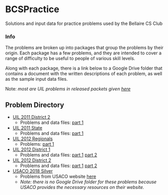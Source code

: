 # BCSPractice
Solutions and input data for practice problems used by the Bellaire CS Club

### Info
The problems are broken up into packages that group the problems by their origin.
Each package has a few problems, and they are intended to cover a range of difficulty to be useful to people of various skill levels.

Along with each package, there is a link below to a Google Drive folder that contains a document with the written descriptions of each problem, as well as the sample input data files.

Note: *most are UIL problems in released packets given [here](http://www.cs.utexas.edu/users/scottm/uil/practiceMaterials.html)*

## Problem Directory
- [UIL 2011 District 2](src/uil2011/district2)
    - Problems and data files: [part 1](bit.ly/BCS014)
- [UIL 2011 State](src/uil2012/state)
    - Problems and data files: [part 1](bit.ly/BCS015)
- [UIL 2012 Regionals](src/uil2012/regionals)
    - Problems: [part 1](bit.ly/BCS013)
- [UIL 2012 District 1](src/uil2012/district1)
    - Problems and data files: [part 1](bit.ly/BCS005) [part 2](bit.ly/BCS008)
- [UIL 2012 District 2](src/uil2012/district2)
    - Problems and data files: [part 1](bit.ly/BCS009) [part 2](bit.ly/BCS011)
- [USACO 2018 Silver](src/uil2018)
    - Problems from USACO website [here](http://www.usaco.org/index.php?page=dec18results)
    - *Note: there is no Google Drive folder for these problems because USACO provides the necessary resources on their website.*